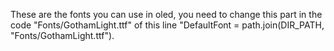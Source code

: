 These are the fonts you can use in oled, you need to change this part in the code "Fonts/GothamLight.ttf" of this line "DefaultFont = path.join(DIR_PATH, "Fonts/GothamLight.ttf").
